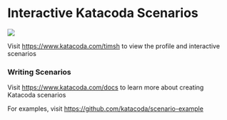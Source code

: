 # Interactive Katacoda Scenarios

[![](http://shields.katacoda.com/katacoda/timsh/count.svg)](https://www.katacoda.com/timsh "Get your profile on Katacoda.com")

Visit https://www.katacoda.com/timsh to view the profile and interactive scenarios

### Writing Scenarios
Visit https://www.katacoda.com/docs to learn more about creating Katacoda scenarios

For examples, visit https://github.com/katacoda/scenario-example
